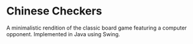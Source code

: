 # Chinese Checkers
A minimalistic rendition of the classic board game featuring a computer opponent. Implemented in Java using Swing.

